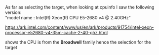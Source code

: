 As far as selecting the target, when looking at cpuinfo I saw the following version:  
"model name      : Intel(R) Xeon(R) CPU E5-2680 v4 @ 2.40GHz"
  
https://ark.intel.com/content/www/us/en/ark/products/91754/intel-xeon-processor-e52680-v4-35m-cache-2-40-ghz.html
  
shows the CPU is from the **Broadwell** family hence the selection for the target
